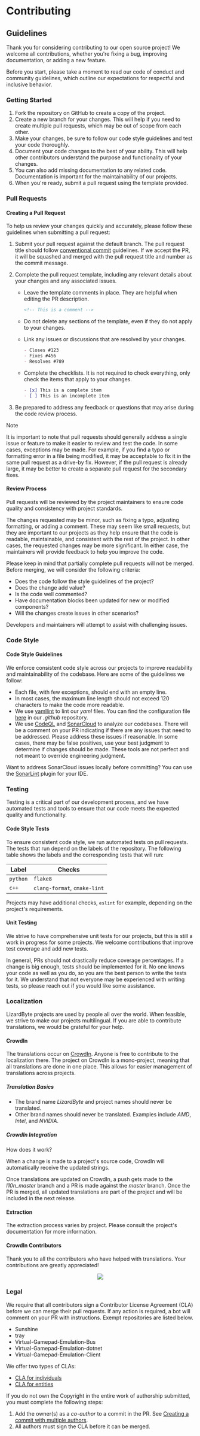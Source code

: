 # Contributing

## Guidelines
Thank you for considering contributing to our open source project! We welcome all contributions, whether you're fixing
a bug, improving documentation, or adding a new feature.

Before you start, please take a moment to read our code of conduct and community guidelines, which outline our
expectations for respectful and inclusive behavior.

### Getting Started
1. Fork the repository on GitHub to create a copy of the project.
2. Create a new branch for your changes. This will help if you need to create multiple pull requests, which may be
   out of scope from each other.
3. Make your changes, be sure to follow our code style guidelines and test your code thoroughly.
4. Document your code changes to the best of your ability. This will help other contributors understand the
   purpose and functionality of your changes.
5. You can also add missing documentation to any related code. Documentation is important for the maintainability
   of our projects.
6. When you're ready, submit a pull request using the template provided.

### Pull Requests

#### Creating a Pull Request
To help us review your changes quickly and accurately, please follow these guidelines when submitting a pull request:

1. Submit your pull request against the default branch. The pull request title should follow
   [conventional commit](https://www.conventionalcommits.org/en/v1.0.0/) guidelines. If we accept the PR, it will
   be squashed and merged with the pull request title and number as the commit message.
2. Complete the pull request template, including any relevant details about your changes and any associated issues.

   * Leave the template comments in place. They are helpful when editing the PR description.

     ```markdown
     <!-- This is a comment -->
     ```

   * Do not delete any sections of the template, even if they do not apply to your changes.
   * Link any issues or discussions that are resolved by your changes.

     ```markdown
     - Closes #123
     - Fixes #456
     - Resolves #789
     ```

   * Complete the checklists. It is not required to check everything, only check the items that apply to your changes.

     ```markdown
     - [x] This is a complete item
     - [ ] This is an incomplete item
     ```

3. Be prepared to address any feedback or questions that may arise during the code review process.

> [!NOTE]
> It is important to note that pull requests should generally address a single issue or feature to make it
> easier to review and test the code. In some cases, exceptions may be made. For example, if you find a typo or
> formatting error in a file being modified, it may be acceptable to fix it in the same pull request as a drive-by
> fix. However, if the pull request is already large, it may be better to create a separate pull request for the
> secondary fixes.

#### Review Process
Pull requests will be reviewed by the project maintainers to ensure code quality and consistency with project
standards.

The changes requested may be minor, such as fixing a typo, adjusting formatting, or adding a comment. These may seem
like small requests, but they are important to our projects as they help ensure that the code is readable,
maintainable, and consistent with the rest of the project. In other cases, the requested changes may be more
significant. In either case, the maintainers will provide feedback to help you improve the code.

Please keep in mind that partially complete pull requests will not be merged. Before merging, we will consider the
following criteria:

* Does the code follow the style guidelines of the project?
* Does the change add value?
* Is the code well commented?
* Have documentation blocks been updated for new or modified components?
* Will the changes create issues in other scenarios?

Developers and maintainers will attempt to assist with challenging issues.

### Code Style

#### Code Style Guidelines
We enforce consistent code style across our projects to improve readability and maintainability of the codebase.
Here are some of the guidelines we follow:

- Each file, with few exceptions, should end with an empty line.
- In most cases, the maximum line length should not exceed 120 characters to make the code more readable.
- We use [yamllint](https://yamllint.readthedocs.io) to lint our *yaml* files. You can find the configuration file
  [here](https://github.com/LizardByte/.github/blob/master/yamllint-config.yml) in our *.github* repository.
- We use [CodeQL](https://codeql.github.com/) and [SonarCloud](https://sonarcloud.io/) to analyze our codebases.
  There will be a comment on your PR indicating if there are any issues that need to be addressed.
  Please address these issues if reasonable.
  In some cases, there may be false positives, use your best judgment to determine if changes should be made.
  These tools are not perfect and not meant to override engineering judgment.

Want to address SonarCloud issues locally before committing?
You can use the [SonarLint](https://www.sonarsource.com/products/sonarlint/) plugin for your IDE.

### Testing
Testing is a critical part of our development process, and we have automated tests and tools to ensure that our code
meets the expected quality and functionality.

#### Code Style Tests
To ensure consistent code style, we run automated tests on pull requests. The tests that run depend on the labels of
the repository. The following table shows the labels and the corresponding tests that will run:

| Label    | Checks                       |
|----------|------------------------------|
| `python` | `flake8`                     |
| `c++`    | `clang-format`, `cmake-lint` |

Projects may have additional checks, `eslint` for example, depending on the project's requirements.

#### Unit Testing
We strive to have comprehensive unit tests for our projects, but this is still a work in progress for some projects.
We welcome contributions that improve test coverage and add new tests.

In general, PRs should not drastically reduce coverage percentages.
If a change is big enough, tests should be implemented for it.
No one knows your code as well as you do, so you are the best person to write the tests for it.
We understand that not everyone may be experienced with writing tests, so please reach out if you would like some
assistance.

### Localization
LizardByte projects are used by people all over the world. When feasible, we strive to make our projects
multilingual. If you are able to contribute translations, we would be grateful for your help.

#### CrowdIn
The translations occur on [CrowdIn](https://translate.lizardbyte.dev).
Anyone is free to contribute to the localization there. The project on CrowdIn is a mono-project, meaning that all
translations are done in one place. This allows for easier management of translations across projects.

##### Translation Basics
* The brand name *LizardByte* and project names should never be translated.
* Other brand names should never be translated. Examples include *AMD*, *Intel*, and *NVIDIA*.

##### CrowdIn Integration
How does it work?

When a change is made to a project's source code, CrowdIn will automatically receive the updated strings.

Once translations are updated on CrowdIn, a push gets made to the *l10n_master* branch and a PR is made against the
*master* branch. Once the PR is merged, all updated translations are part of the project and will be included in the
next release.

#### Extraction
The extraction process varies by project. Please consult the project's documentation for more information.

#### CrowdIn Contributors
Thank you to all the contributors who have helped with translations. Your contributions are greatly appreciated!

<p align="center">
  <a href="https://translate.lizardbyte.dev" aria-label="CrowdIn">
    <img src='https://raw.githubusercontent.com/LizardByte/contributors/refs/heads/dist/crowdin.606145.svg'/>
  </a>
</p>

### Legal
We require that all contributors sign a Contributor License Agreement (CLA) before we can merge their pull requests.
If any action is required, a bot will comment on your PR with instructions.
Exempt repositories are listed below.

- Sunshine
- tray
- Virtual-Gamepad-Emulation-Bus
- Virtual-Gamepad-Emulation-dotnet
- Virtual-Gamepad-Emulation-Client

We offer two types of CLAs:

* [CLA for individuals](https://github.com/lizardbyte/.github/blob/master/cla/CLA)
* [CLA for entities](https://github.com/lizardbyte/.github/blob/master/cla/CLA-entity)

If you do not own the Copyright in the entire work of authorship submitted, you must complete the following steps:

1. Add the owner(s) as a *co-author* to a commit in the PR. See
   [Creating a commit with multiple authors](https://docs.github.com/en/pull-requests/committing-changes-to-your-project/creating-and-editing-commits/creating-a-commit-with-multiple-authors).
2. All authors must sign the CLA before it can be merged.
